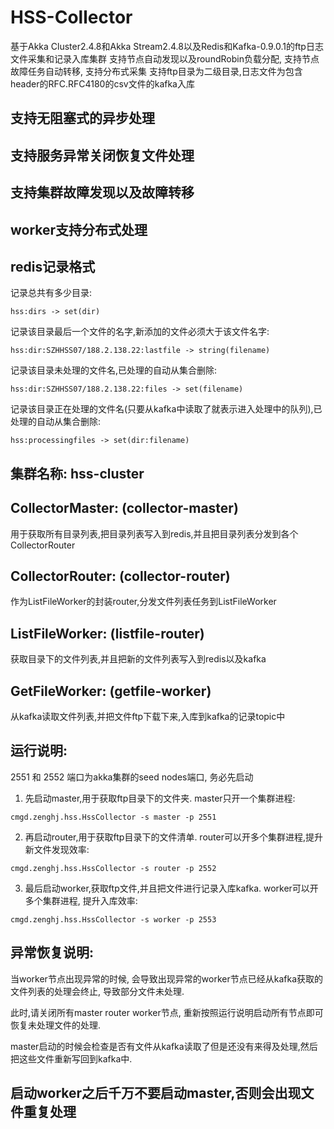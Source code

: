 HSS-Collector
========
基于Akka Cluster2.4.8和Akka Stream2.4.8以及Redis和Kafka-0.9.0.1的ftp日志文件采集和记录入库集群
支持节点自动发现以及roundRobin负载分配, 支持节点故障任务自动转移, 支持分布式采集
支持ftp目录为二级目录,日志文件为包含header的RFC.RFC4180的csv文件的kafka入库

## 支持无阻塞式的异步处理

## 支持服务异常关闭恢复文件处理

## 支持集群故障发现以及故障转移

## worker支持分布式处理


## redis记录格式
记录总共有多少目录:

``hss:dirs -> set(dir)``

记录该目录最后一个文件的名字,新添加的文件必须大于该文件名字:

``hss:dir:SZHHSS07/188.2.138.22:lastfile -> string(filename)``

记录该目录未处理的文件名,已处理的自动从集合删除:

``hss:dir:SZHHSS07/188.2.138.22:files -> set(filename)``

记录该目录正在处理的文件名(只要从kafka中读取了就表示进入处理中的队列),已处理的自动从集合删除:

``hss:processingfiles -> set(dir:filename)``


## 集群名称: hss-cluster
## CollectorMaster: (collector-master)
用于获取所有目录列表,把目录列表写入到redis,并且把目录列表分发到各个CollectorRouter
## CollectorRouter: (collector-router)
作为ListFileWorker的封装router,分发文件列表任务到ListFileWorker
## ListFileWorker: (listfile-router)
获取目录下的文件列表,并且把新的文件列表写入到redis以及kafka
## GetFileWorker: (getfile-worker)
从kafka读取文件列表,并把文件ftp下载下来,入库到kafka的记录topic中

## 运行说明:
2551 和 2552 端口为akka集群的seed nodes端口, 务必先启动

1. 先启动master,用于获取ftp目录下的文件夹. master只开一个集群进程: 

``cmgd.zenghj.hss.HssCollector -s master -p 2551``

2. 再启动router,用于获取ftp目录下的文件清单. router可以开多个集群进程,提升新文件发现效率:

``cmgd.zenghj.hss.HssCollector -s router -p 2552``

3. 最后启动worker,获取ftp文件,并且把文件进行记录入库kafka. worker可以开多个集群进程, 提升入库效率:

``cmgd.zenghj.hss.HssCollector -s worker -p 2553``

## 异常恢复说明:
当worker节点出现异常的时候, 会导致出现异常的worker节点已经从kafka获取的文件列表的处理会终止, 导致部分文件未处理.

此时,请关闭所有master router worker节点, 重新按照运行说明启动所有节点即可恢复未处理文件的处理.

master启动的时候会检查是否有文件从kafka读取了但是还没有来得及处理,然后把这些文件重新写回到kafka中.

## 启动worker之后千万不要启动master,否则会出现文件重复处理

